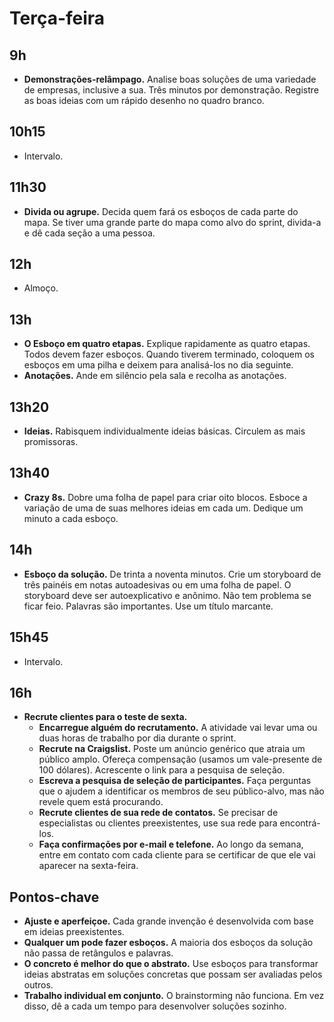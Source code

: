 # Terça-feira

## 9h
- **Demonstrações-relâmpago.** Analise boas soluções de uma variedade de empresas, inclusive a sua. Três minutos por demonstração. Registre as boas ideias com um rápido desenho no quadro branco.

## 10h15
- Intervalo.

## 11h30
- **Divida ou agrupe.** Decida quem fará os esboços de cada parte do mapa. Se tiver uma grande parte do mapa como alvo do sprint, divida-a e dê cada seção a uma pessoa.

## 12h
- Almoço.

## 13h
- **O Esboço em quatro etapas.** Explique rapidamente as quatro etapas. Todos devem fazer esboços. Quando tiverem terminado, coloquem os esboços em uma pilha e deixem para analisá-los no dia seguinte.
- **Anotações.** Ande em silêncio pela sala e recolha as anotações.

## 13h20
- **Ideias.** Rabisquem individualmente ideias básicas. Circulem as mais promissoras.

## 13h40
- **Crazy 8s.** Dobre uma folha de papel para criar oito blocos. Esboce a variação de uma de suas melhores ideias em cada um. Dedique um minuto a cada esboço.

## 14h
- **Esboço da solução.** De trinta a noventa minutos. Crie um storyboard de três painéis em notas autoadesivas ou em uma folha de papel. O storyboard deve ser autoexplicativo e anônimo. Não tem problema se ficar feio. Palavras são importantes. Use um título marcante.

## 15h45
- Intervalo.

## 16h
- **Recrute clientes para o teste de sexta.**
  - **Encarregue alguém do recrutamento.** A atividade vai levar uma ou duas horas de trabalho por dia durante o sprint.
  - **Recrute na Craigslist.** Poste um anúncio genérico que atraia um público amplo. Ofereça compensação (usamos um vale-presente de 100 dólares). Acrescente o link para a pesquisa de seleção.
  - **Escreva a pesquisa de seleção de participantes.** Faça perguntas que o ajudem a identificar os membros de seu público-alvo, mas não revele quem está procurando.
  - **Recrute clientes de sua rede de contatos.** Se precisar de especialistas ou clientes preexistentes, use sua rede para encontrá-los.
  - **Faça confirmações por e-mail e telefone.** Ao longo da semana, entre em contato com cada cliente para se certificar de que ele vai aparecer na sexta-feira.
  
## Pontos-chave
- **Ajuste e aperfeiçoe.** Cada grande invenção é desenvolvida com base em ideias preexistentes. 
- **Qualquer um pode fazer esboços.** A maioria dos esboços da solução não passa de retângulos e palavras.
- **O concreto é melhor do que o abstrato.** Use esboços para transformar ideias abstratas em soluções concretas que possam ser avaliadas pelos outros.
- **Trabalho individual em conjunto.** O brainstorming não funciona. Em vez disso, dê a cada um tempo para desenvolver soluções sozinho.

